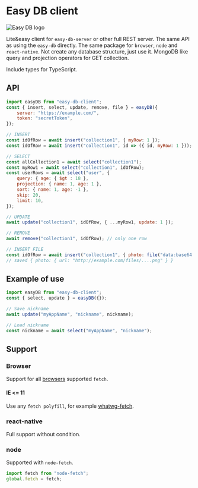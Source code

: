 # Easy DB client

![Easy DB logo](https://ingslonik.github.io/easy-db/logo.svg "Easy DB logo")

Lite&easy client for `easy-db-server` or other full REST server.
The same API as using the `easy-db` directly.
The same package for `browser`, `node` and `react-native`.
Not create any database structure, just use it.
MongoDB like query and projection operators for GET collection.

Include types for TypeScript.

## API

```js
import easyDB from "easy-db-client";
const { insert, select, update, remove, file } = easyDB({
    server: "https://example.com/",
    token: "secretToken",
});

// INSERT
const idOfRow = await insert("collection1", { myRow: 1 });
const idOfRow = await insert("collection1", id => ({ id, myRow: 1 }));

// SELECT
const allCollection1 = await select("collection1");
const myRow1 = await select("collection1", idOfRow);
const userRows = await select("user", {
    query: { age: { $gt : 18 },
    projection: { name: 1, age: 1 },
    sort: { name: 1, age: -1 },
    skip: 20,
    limit: 10,
});

// UPDATE
await update("collection1", idOfRow, { ...myRow1, update: 1 });

// REMOVE
await remove("collection1", idOfRow); // only one row

// INSERT FILE
const idOfRow = await insert("collection1", { photo: file("data:base64...") });
// saved { photo: { url: "http://example.com/files/....png" } }
```

## Example of use

```js
import easyDB from "easy-db-client";
const { select, update } = easyDB({});

// Save nickname 
await update("myAppName", "nickname", nickname);

// Load nickname
const nickname = await select("myAppName", "nickname");
```

## Support

### Browser

Support for all [browsers](https://caniuse.com/?search=fetch) supported `fetch`.

#### IE <= 11

Use any `fetch polyfill`, for example [whatwg-fetch](https://www.npmjs.com/package/whatwg-fetch). 

### react-native

Full support without condition.

### node

Supported with `node-fetch`.

```js
import fetch from "node-fetch";
global.fetch = fetch;
```
